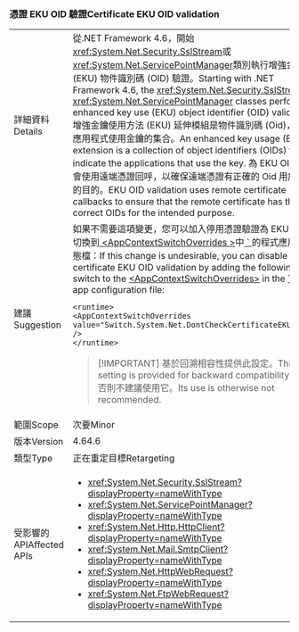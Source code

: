### <a name="certificate-eku-oid-validation"></a><span data-ttu-id="c5958-101">憑證 EKU OID 驗證</span><span class="sxs-lookup"><span data-stu-id="c5958-101">Certificate EKU OID validation</span></span>

|   |   |
|---|---|
|<span data-ttu-id="c5958-102">詳細資料</span><span class="sxs-lookup"><span data-stu-id="c5958-102">Details</span></span>|<span data-ttu-id="c5958-103">從.NET Framework 4.6，開始<xref:System.Net.Security.SslStream>或<xref:System.Net.ServicePointManager>類別執行增強金鑰使用 (EKU) 物件識別碼 (OID) 驗證。</span><span class="sxs-lookup"><span data-stu-id="c5958-103">Starting with .NET Framework 4.6, the <xref:System.Net.Security.SslStream> or <xref:System.Net.ServicePointManager> classes perform enhanced key use (EKU) object identifier (OID) validation.</span></span> <span data-ttu-id="c5958-104">增強金鑰使用方法 (EKU) 延伸模組是物件識別碼 (Oid)，以指出應用程式使用金鑰的集合。</span><span class="sxs-lookup"><span data-stu-id="c5958-104">An enhanced key usage (EKU) extension is a collection of object identifiers (OIDs) that indicate the applications that use the key.</span></span> <span data-ttu-id="c5958-105">為 EKU OID 驗證會使用遠端憑證回呼，以確保遠端憑證有正確的 Oid 用於預定的目的。</span><span class="sxs-lookup"><span data-stu-id="c5958-105">EKU OID validation uses remote certificate callbacks to ensure that the remote certificate has the correct OIDs for the intended purpose.</span></span>|
|<span data-ttu-id="c5958-106">建議</span><span class="sxs-lookup"><span data-stu-id="c5958-106">Suggestion</span></span>|<span data-ttu-id="c5958-107">如果不需要這項變更，您可以加入停用憑證驗證為 EKU OID 下切換到[ \<AppContextSwitchOverrides >](~/docs/framework/configure-apps/file-schema/runtime/appcontextswitchoverrides-element.md)中[ \` ](~/docs/framework/configure-apps/file-schema/runtime/runtime-element.md)的程式應用程式組態檔：</span><span class="sxs-lookup"><span data-stu-id="c5958-107">If this change is undesirable, you can disable certificate EKU OID validation by adding the following switch to the [\<AppContextSwitchOverrides>](~/docs/framework/configure-apps/file-schema/runtime/appcontextswitchoverrides-element.md) in the [\`](~/docs/framework/configure-apps/file-schema/runtime/runtime-element.md) of your app configuration file:</span></span><pre><code class="language-xml">&lt;runtime&gt;&#13;&#10;&lt;AppContextSwitchOverrides&#13;&#10;value=&quot;Switch.System.Net.DontCheckCertificateEKUs=true&quot; /&gt;&#13;&#10;&lt;/runtime&gt;&#13;&#10;</code></pre> <blockquote> [!IMPORTANT] <span data-ttu-id="c5958-108">基於回溯相容性提供此設定。</span><span class="sxs-lookup"><span data-stu-id="c5958-108">This setting is provided for backward compatibility only.</span></span> <span data-ttu-id="c5958-109">否則不建議使用它。</span><span class="sxs-lookup"><span data-stu-id="c5958-109">Its use is otherwise not recommended.</span></span></blockquote> |
|<span data-ttu-id="c5958-110">範圍</span><span class="sxs-lookup"><span data-stu-id="c5958-110">Scope</span></span>|<span data-ttu-id="c5958-111">次要</span><span class="sxs-lookup"><span data-stu-id="c5958-111">Minor</span></span>|
|<span data-ttu-id="c5958-112">版本</span><span class="sxs-lookup"><span data-stu-id="c5958-112">Version</span></span>|<span data-ttu-id="c5958-113">4.6</span><span class="sxs-lookup"><span data-stu-id="c5958-113">4.6</span></span>|
|<span data-ttu-id="c5958-114">類型</span><span class="sxs-lookup"><span data-stu-id="c5958-114">Type</span></span>|<span data-ttu-id="c5958-115">正在重定目標</span><span class="sxs-lookup"><span data-stu-id="c5958-115">Retargeting</span></span>|
|<span data-ttu-id="c5958-116">受影響的 API</span><span class="sxs-lookup"><span data-stu-id="c5958-116">Affected APIs</span></span>|<ul><li><xref:System.Net.Security.SslStream?displayProperty=nameWithType></li><li><xref:System.Net.ServicePointManager?displayProperty=nameWithType></li><li><xref:System.Net.Http.HttpClient?displayProperty=nameWithType></li><li><xref:System.Net.Mail.SmtpClient?displayProperty=nameWithType></li><li><xref:System.Net.HttpWebRequest?displayProperty=nameWithType></li><li><xref:System.Net.FtpWebRequest?displayProperty=nameWithType></li></ul>|

